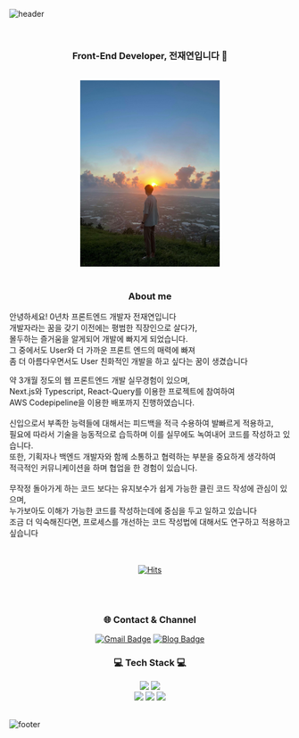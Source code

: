 ![header](https://capsule-render.vercel.app/api?type=waving&&color=gradient&height=100&section=header&fontSize=90)

<div align = "center">
<br/>
<h3>Front-End Developer, 전재연입니다 🥳</h3>
<br/>
<img src = "Front-End%20%20eda36/KakaoTalk_20220104_164631488.jpg" width="250">
<br/>
<br/>
<h3>About me</h3>
</div>

<div align = "left">

안녕하세요! 0년차 프론트엔드 개발자 전재연입니다
<br/>개발자라는 꿈을 갖기 이전에는 평범한 직장인으로 살다가,
<br/>몰두하는 즐거움을 알게되어 개발에 빠지게 되었습니다.
<br/>그 중에서도 User와 더 가까운 프론트 엔드의 매력에 빠져
<br/>좀 더 아름다우면서도 User 친화적인 개발을 하고 싶다는 꿈이 생겼습니다
    
약 3개월 정도의 웹 프론트엔드 개발 실무경험이 있으며,
<br/>Next.js와 Typescript, React-Query를 이용한 프로젝트에 참여하여
<br/>AWS Codepipeline을 이용한 배포까지 진행하였습니다.
<br/>
<br/>
신입으로서 부족한 능력들에 대해서는 피드백을 적극 수용하여 발빠르게 적용하고,
<br/>필요에 따라서 기술을 능동적으로 습득하며 이를 실무에도 녹여내어 코드를 작성하고 있습니다.
<br/>또한, 기획자나 백엔드 개발자와 함께 소통하고 협력하는 부분을 중요하게 생각하여
<br/>적극적인 커뮤니케이션을 하며 협업을 한 경험이 있습니다.
<br/>
<br/>
무작정 돌아가게 하는 코드 보다는 유지보수가 쉽게 가능한 클린 코드 작성에 관심이 있으며,
<br/>누가보아도 이해가 가능한 코드를 작성하는데에 중심을 두고 일하고 있습니다
<br/>조금 더 익숙해진다면, 프로세스를 개선하는 코드 작성법에 대해서도 연구하고 적용하고 싶습니다

</div>

<div align = "center">

<br/><br/>
[![Hits](https://hits.seeyoufarm.com/api/count/incr/badge.svg?url=https%3A%2F%2Fgithub.com%2FJAENY007%2FJAENY007&count_bg=%23FF9595&title_bg=%23939BA5&icon=&icon_color=%23E7E7E7&title=hits&edge_flat=false)](https://hits.seeyoufarm.com)
    
<br/><br/>
<h3>🌐 Contact & Channel</h3>

[![Gmail Badge](https://img.shields.io/badge/Gmail-d14836?style=flat-square&logo=Gmail&logoColor=white&link=mailto:wjswodus29@gmail.com)](mailto:wjswodus29@gmail.com)
[![Blog Badge](http://img.shields.io/badge/-Blog-yellow?style=flat-square&link=https://developer-jaeny.tistory.com)](https://developer-jaeny.tistory.com)
<br/>
<h3>💻 Tech Stack 💻</h3>
<img src="https://img.shields.io/badge/JavaScript-F7DF1E?style=flat-square&logo=JavaScript&logoColor=white"/>
<img src="https://img.shields.io/badge/TypeScript-3178C6?style=flat-square&logo=TypeScript&logoColor=white"/>
<br>
<img src="https://img.shields.io/badge/React-61DAFB?style=flat-square&logo=React&logoColor=white"/>
<img src="https://img.shields.io/badge/Next.js-000000?style=flat-square&logo=Next.js&logoColor=white"/>
<img src="https://img.shields.io/badge/Git-F05032?style=flat-square&logo=Git&logoColor=white"/>
</div>

<br/>

![footer](https://capsule-render.vercel.app/api?type=waving&&color=gradient&height=100&section=footer&fontSize=90)
